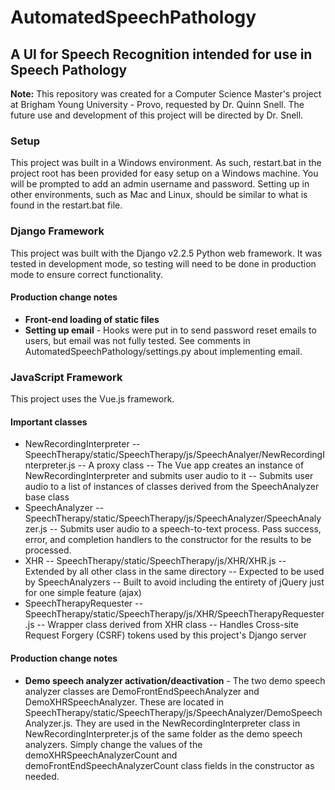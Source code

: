 # AutomatedSpeechPathology

## A UI for Speech Recognition intended for use in Speech Pathology

**Note:** This repository was created for a Computer Science Master's project at Brigham Young University - Provo, requested by Dr. Quinn Snell. The future use and development of this project will be directed by Dr. Snell.

### Setup
This project was built in a Windows environment. As such, restart.bat in the project root has been provided for easy setup on a Windows machine. You will be prompted to add an admin username and password. Setting up in other environments, such as Mac and Linux, should be similar to what is found in the restart.bat file.

### Django Framework
This project was built with the Django v2.2.5 Python web framework. It was tested in development mode, so testing will need to be done in production mode to ensure correct functionality.
#### Production change notes
- **Front-end loading of static files**
- **Setting up email** - Hooks were put in to send password reset emails to users, but email was not fully tested. See comments in AutomatedSpeechPathology/settings.py about implementing email.

### JavaScript Framework
This project uses the Vue.js framework.
#### Important classes
- NewRecordingInterpreter
-- SpeechTherapy/static/SpeechTherapy/js/SpeechAnalyer/NewRecordingInterpreter.js
-- A proxy class
-- The Vue app creates an instance of NewRecordingInterpreter and submits user audio to it
-- Submits user audio to a list of instances of classes derived from the SpeechAnalyzer base class
- SpeechAnalyzer
-- SpeechTherapy/static/SpeechTherapy/js/SpeechAnalyzer/SpeechAnalyzer.js
-- Submits user audio to a speech-to-text process. Pass success, error, and completion handlers to the constructor for the results to be processed.
- XHR
-- SpeechTherapy/static/SpeechTherapy/js/XHR/XHR.js
-- Extended by all other class in the same directory
-- Expected to be used by SpeechAnalyzers
-- Built to avoid including the entirety of jQuery just for one simple feature (ajax)
- SpeechTherapyRequester
-- SpeechTherapy/static/SpeechTherapy/js/XHR/SpeechTherapyRequester.js
-- Wrapper class derived from XHR class
-- Handles Cross-site Request Forgery (CSRF) tokens used by this project's Django server
#### Production change notes
- **Demo speech analyzer activation/deactivation** - The two demo speech analyzer classes are DemoFrontEndSpeechAnalyzer and DemoXHRSpeechAnalyzer. These are located in SpeechTherapy/static/SpeechTherapy/js/SpeechAnalyzer/DemoSpeechAnalyzer.js. They are used in the NewRecordingInterpreter class in NewRecordingInterpreter.js of the same folder as the demo speech analyzers. Simply change the values of the demoXHRSpeechAnalyzerCount and demoFrontEndSpeechAnalyzerCount class fields in the constructor as needed.
